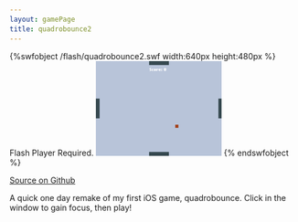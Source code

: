 ```yaml
---
layout: gamePage
title: quadrobounce2
---
```

{%swfobject /flash/quadrobounce2.swf width:640px height:480px %} Flash Player Required. <img src="/images/quadrobounce2.png" /> {% endswfobject %}
<br />

[Source on Github](https://github.com/jonathanhirz/quadrobounce2)

A quick one day remake of my first iOS game, quadrobounce. Click in the window to gain focus, then play!
